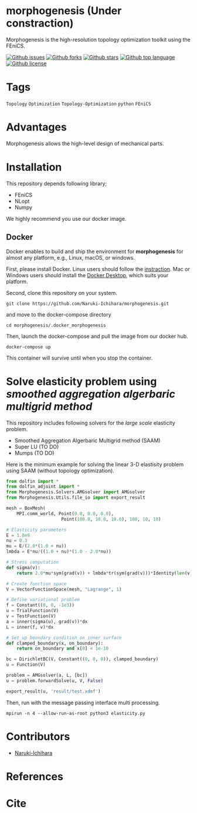 # morphogenesis (**Under constraction**)

<!-- # Short Description -->

Morphogenesis is the high-resolution topology optimization toolkit using the FEniCS.

<!-- # Badges -->

[![Github issues](https://img.shields.io/github/issues/Naruki-Ichihara/morphogenesis?style=for-the-badge&logo=appveyor)](https://github.com/Naruki-Ichihara/morphogenesis/issues)
[![Github forks](https://img.shields.io/github/forks/Naruki-Ichihara/morphogenesis?style=for-the-badge&logo=appveyor)](https://github.com/Naruki-Ichihara/morphogenesis/network/members)
[![Github stars](https://img.shields.io/github/stars/Naruki-Ichihara/morphogenesis?style=for-the-badge&logo=appveyor)](https://github.com/Naruki-Ichihara/morphogenesis/stargazers)
[![Github top language](https://img.shields.io/github/languages/top/Naruki-Ichihara/morphogenesis?style=for-the-badge&logo=appveyor)](https://github.com/Naruki-Ichihara/morphogenesis/)
[![Github license](https://img.shields.io/github/license/Naruki-Ichihara/morphogenesis?style=for-the-badge&logo=appveyor)](https://github.com/Naruki-Ichihara/morphogenesis/)

# Tags

`Topology` `Optimization` `Topology-Optimization` `python` `FEniCS`

# Advantages

Morphogenesis allows the high-level design of mechanical parts.

# Installation

This repository depends following library;

* FEniCS
* NLopt
* Numpy

We highly recommend you use our docker image.
## Docker
Docker enables to build and ship the environment for **morphogenesis** for almost any platform, e.g., Linux, macOS, or windows.

First, please install Docker. Linux users should follow the [instraction](https://docs.docker.com/get-started/). Mac or Windows users should install the [Docker Desktop](https://www.docker.com/products/docker-desktop), which suits your platform.

Second, clone this repository on your system.
```
git clone https://github.com/Naruki-Ichihara/morphogenesis.git
```
and move to the docker-compose directory
```
cd morphogenesis/.docker_morphogenesis
```
Then, launch the docker-compose and pull the image from our docker hub.
```
docker-compose up
```
This container will survive until when you stop the container.

# Solve elasticity problem using _smoothed aggregation algerbaric multigrid method_
This repository includes following solvers for the _large scale_ elasticity problem.

* Smoothed Aggregation Algerbaric Multigrid method (SAAM)
* Super LU (TO DO)
* Mumps (TO DO)

Here is the minimum example for solving the linear 3-D elastisity problem using SAAM (without topology optimization).
```python
from dolfin import *
from dolfin_adjoint import *
from Morphogenesis.Solvers.AMGsolver import AMGsolver
from Morphogenesis.Utils.file_io import export_result

mesh = BoxMesh(
    MPI.comm_world, Point(0.0, 0.0, 0.0),
                     Point(100.0, 10.0, 10.0), 100, 10, 10)

# Elasticity parameters
E = 1.0e9
nu = 0.3
mu = E/(2.0*(1.0 + nu))
lmbda = E*nu/((1.0 + nu)*(1.0 - 2.0*nu))

# Stress computation
def sigma(v):
    return 2.0*mu*sym(grad(v)) + lmbda*tr(sym(grad(v)))*Identity(len(v))

# Create function space
V = VectorFunctionSpace(mesh, "Lagrange", 1)

# Define variational problem
f = Constant((0, 0, -1e3))
u = TrialFunction(V)
v = TestFunction(V)
a = inner(sigma(u), grad(v))*dx
L = inner(f, v)*dx

# Set up boundary condition on inner surface
def clamped_boundary(x, on_boundary):
    return on_boundary and x[0] < 1e-10

bc = DirichletBC(V, Constant((0, 0, 0)), clamped_boundary)
u = Function(V)

problem = AMGsolver(a, L, [bc])
u = problem.forwardSolve(u, V, False)

export_result(u, 'result/test.xdmf')
```
Then, run with the message passing interface multi processing.
```
mpirun -n 4 --allow-run-as-root python3 elasticity.py
```

# Contributors

- [Naruki-Ichihara](https://github.com/Naruki-Ichihara)

<!-- CREATED_BY_LEADYOU_README_GENERATOR -->

# References
# Cite